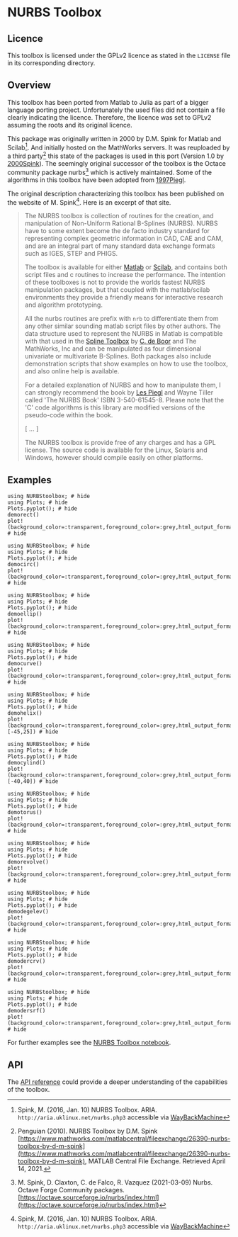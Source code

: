 # NURBS Toolbox

## Licence

This toolbox is licensed under the GPLv2 licence as stated in the `LICENSE` file in its corresponding directory.

## Overview

This toolbox has been ported from Matlab to Julia as part of a bigger language porting project.
Unfortunately the used files did not contain a file clearly indicating the licence.
Therefore, the licence was set to GPLv2 assuming the roots and its original licence.

This package was originally written in 2000 by D.M. Spink for Matlab and Scilab[^1]. And initially hosted on the MathWorks servers.
It was reuploaded by a third party[^2] this state of the packages is used in this port (Version 1.0 by [2000Spink](@cite)).
The seemingly original successor of the toolbox is the Octace community package nurbs[^3] which is actively maintained.
Some of the algorithms in this toolbox have been adopted from [1997Piegl](@cite).

The original description characterizing this toolbox has been published on the website of M. Spink[^1]. Here is an excerpt of that site.

> The NURBS toolbox is collection of routines for the creation, and manipulation of Non-Uniform Rational B-Splines (NURBS). NURBS have to some extent become the de facto industry standard for representing complex geometric information in CAD, CAE and CAM, and are an integral part of many standard data exchange formats such as IGES, STEP and PHIGS.
>
> The toolbox is available for either [Matlab](https://www.mathworks.com/) or [Scilab](https://www.scilab.org/), and contains both script files and c routines to increase the performance. The intention of these toolboxes is not to provide the worlds fastest NURBS manipulation packages, but that coupled with the matlab/scilab environments they provide a friendly means for interactive research and algorithm prototyping.
>
> All the nurbs routines are prefix with `nrb` to differentiate them from any other similar sounding matlab script files by other authors. The data structure used to represent the NURBS in Matlab is compatible with that used in the [Spline Toolbox](http://www.mathworks.com/products/splines) by [C. de Boor](http://pages.cs.wisc.edu/~deboor/) and The MathWorks, Inc and can be manipulated as four dimensional univariate or multivariate B-Splines. Both packages also include demonstration scripts that show examples on how to use the toolbox, and also online help is available.
>
> For a detailed explanation of NURBS and how to manipulate them, I can strongly recommend the book by [Les Piegl](https://www.csee.usf.edu/~lespiegl/) and Wayne Tiller called 'The NURBS Book' ISBN 3-540-61545-8. Please note that the 'C' code algorithms is this library are modified versions of the pseudo-code within the book.
>
> [ ... ]
>
> The NURBS toolbox is provide free of any charges and has a GPL license. The source code is available for the Linux, Solaris and Windows, however should compile easily on other platforms.

[^1]: Spink, M. (2016, Jan. 10) NURBS Toolbox. ARIA. `http://aria.uklinux.net/nurbs.php3` accessible via [WayBackMachine](https://web.archive.org/web/20160110131409/aria.uklinux.net/nurbs.php3)
[^2]: Penguian (2010). NURBS Toolbox by D.M. Spink [https://www.mathworks.com/matlabcentral/fileexchange/26390-nurbs-toolbox-by-d-m-spink](https://www.mathworks.com/matlabcentral/fileexchange/26390-nurbs-toolbox-by-d-m-spink), MATLAB Central File Exchange. Retrieved April 14, 2021.
[^3]: M. Spink, D. Claxton, C. de Falco, R. Vazquez (2021-03-09) Nurbs. Octave Forge Community packages. [https://octave.sourceforge.io/nurbs/index.html](https://octave.sourceforge.io/nurbs/index.html)

## Examples

```@example
using NURBStoolbox; # hide
using Plots; # hide
Plots.pyplot(); # hide
demorect()
plot!(background_color=:transparent,foreground_color=:grey,html_output_format=:svg) # hide
```

```@example
using NURBStoolbox; # hide
using Plots; # hide
Plots.pyplot(); # hide
democirc()
plot!(background_color=:transparent,foreground_color=:grey,html_output_format=:svg) # hide
```

```@example
using NURBStoolbox; # hide
using Plots; # hide
Plots.pyplot(); # hide
demoellip()
plot!(background_color=:transparent,foreground_color=:grey,html_output_format=:svg) # hide
```

```@example
using NURBStoolbox; # hide
using Plots; # hide
Plots.pyplot(); # hide
democurve()
plot!(background_color=:transparent,foreground_color=:grey,html_output_format=:svg) # hide
```

```@example
using NURBStoolbox; # hide
using Plots; # hide
Plots.pyplot(); # hide
demohelix()
plot!(background_color=:transparent,foreground_color=:grey,html_output_format=:svg,camera=[-45,25]) # hide
```

```@example
using NURBStoolbox; # hide
using Plots; # hide
Plots.pyplot(); # hide
democylind()
plot!(background_color=:transparent,foreground_color=:grey,html_output_format=:svg,camera=[-40,40]) # hide
```

```@example
using NURBStoolbox; # hide
using Plots; # hide
Plots.pyplot(); # hide
demotorus()
plot!(background_color=:transparent,foreground_color=:grey,html_output_format=:svg) # hide
```

```@example
using NURBStoolbox; # hide
using Plots; # hide
Plots.pyplot(); # hide
demorevolve()
plot!(background_color=:transparent,foreground_color=:grey,html_output_format=:svg) # hide
```

```@example
using NURBStoolbox; # hide
using Plots; # hide
Plots.pyplot(); # hide
demodegelev()
plot!(background_color=:transparent,foreground_color=:grey,html_output_format=:svg) # hide
```

```@example
using NURBStoolbox; # hide
using Plots; # hide
Plots.pyplot(); # hide
demodercrv()
plot!(background_color=:transparent,foreground_color=:grey,html_output_format=:svg) # hide
```

```@example
using NURBStoolbox; # hide
using Plots; # hide
Plots.pyplot(); # hide
demodersrf()
plot!(background_color=:transparent,foreground_color=:grey,html_output_format=:svg) # hide
```

For further examples see the [NURBS Toolbox notebook](notebooks/ex_NURBStoolbox.md).

## API

The [API reference](api_NURBStoolbox.md) could provide a deeper understanding of the capabilities of the toolbox.

